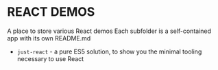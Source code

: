 REACT DEMOS
===========

A place to store various React demos
Each subfolder is a self-contained app with its own README.md

* `just-react` -  a pure ES5 solution, to show you the minimal tooling necessary to use React
 